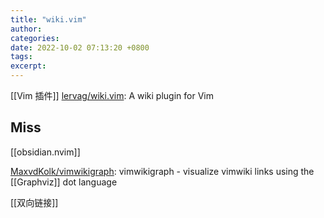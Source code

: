```yaml
---
title: "wiki.vim"
author: 
categories: 
date: 2022-10-02 07:13:20 +0800
tags: 
excerpt: 
---
```



[[Vim 插件]]
[lervag/wiki.vim](https://github.com/lervag/wiki.vim): A wiki plugin for Vim



## Miss


[[obsidian.nvim]]

[MaxvdKolk/vimwikigraph](https://github.com/MaxvdKolk/vimwikigraph): vimwikigraph - visualize vimwiki links using the [[Graphviz]] dot language


[[双向链接]]


